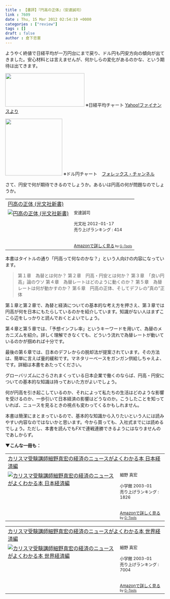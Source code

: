 ```yaml
---
title : 【書評】『円高の正体』（安達誠司）
link : 7609
date : Thu, 15 Mar 2012 02:54:19 +0000
categories : ["review"]
tags : []
draft : false
author : 倉下忠憲
---
```


ようやく終値で日経平均が一万円台にまで戻り、ドル円も円安方向の傾向が出てきました。安心材料とは言えませんが、何かしらの変化があるのかな、という期待は出てきます。

<a href="https://rashita.net/blog/wp-content/uploads/2012/03/z.gif"><img src="https://rashita.net/blog/wp-content/uploads/2012/03/z.gif" alt="" title="z" width="250" height="106" class="alignnone size-full wp-image-7610" /></a>
※日経平均チャート <a href="http://stocks.finance.yahoo.co.jp/stocks/chart/?code=998407.o">Yahoo!ファイナンスより</a>

<a href="https://rashita.net/blog/wp-content/uploads/2012/03/japan_gif.asp_.gif"><img src="https://rashita.net/blog/wp-content/uploads/2012/03/japan_gif.asp_.gif" alt="" title="japan_gif.asp" width="180" height="180" class="alignnone size-full wp-image-7611" /></a>
※ドル円チャート　<a href="http://www.forexchannel.net/realtime_chart/usdjpy.htm">フォレックス・チャンネル</a>

さて、円安で何が期待できるのでしょうか。あるいは円高の何が問題なのでしょうか。

<table  border="0" cellpadding="5"><tr><td colspan="2"><a href="http://www.amazon.co.jp/%E5%86%86%E9%AB%98%E3%81%AE%E6%AD%A3%E4%BD%93-%E5%85%89%E6%96%87%E7%A4%BE%E6%96%B0%E6%9B%B8-%E5%AE%89%E9%81%94%E8%AA%A0%E5%8F%B8/dp/4334036627%3FSubscriptionId%3D15SMZCTB9V8NGR2TW082%26tag%3Drashita1000-22%26linkCode%3Dxm2%26camp%3D2025%26creative%3D165953%26creativeASIN%3D4334036627" target="_blank">円高の正体 (光文社新書)</a><img src="http://www.assoc-amazon.jp/e/ir?t=rashita1000-22&l=ur2&o=9" width="1" height="1" style="border: none;" alt="" /></td></tr><tr><td valign="top"><a href="http://www.amazon.co.jp/%E5%86%86%E9%AB%98%E3%81%AE%E6%AD%A3%E4%BD%93-%E5%85%89%E6%96%87%E7%A4%BE%E6%96%B0%E6%9B%B8-%E5%AE%89%E9%81%94%E8%AA%A0%E5%8F%B8/dp/4334036627%3FSubscriptionId%3D15SMZCTB9V8NGR2TW082%26tag%3Drashita1000-22%26linkCode%3Dxm2%26camp%3D2025%26creative%3D165953%26creativeASIN%3D4334036627" target="_blank"><img src="http://ecx.images-amazon.com/images/I/31oI9X-qUnL._SL160_.jpg" border="0" alt="円高の正体 (光文社新書)" /></a></td><td valign="top"><font size="-1">安達誠司 <br /><br />光文社  2012-01-17<br />売り上げランキング : 414<br /><br /><br /><a href="http://www.amazon.co.jp/%E5%86%86%E9%AB%98%E3%81%AE%E6%AD%A3%E4%BD%93-%E5%85%89%E6%96%87%E7%A4%BE%E6%96%B0%E6%9B%B8-%E5%AE%89%E9%81%94%E8%AA%A0%E5%8F%B8/dp/4334036627%3FSubscriptionId%3D15SMZCTB9V8NGR2TW082%26tag%3Drashita1000-22%26linkCode%3Dxm2%26camp%3D2025%26creative%3D165953%26creativeASIN%3D4334036627" target="_blank">Amazonで詳しく見る</a></font><font size="-2"> by <a href="http://www.goodpic.com/mt/aws/index.html" >G-Tools</a></font></td></tr></table>


本書はタイトルの通り「円高って何なのかな？」という人向けの内容になっています。



<blockquote>第１章　為替とは何か？
第２章　円高・円安とは何か？
第３章　「良い円高」論のウソ
第４章　為替レートはどのように動くのか？
第５章　為替レートは何が動かすのか？
第６章　円高の正体、そしてデフレの”真の”正体</blockquote>


第１章と第２章で、為替と経済についての基本的な考え方を押さえ、第３章では円高が何を日本にもたらしているのかを紹介しています。知識がない人はまずここら辺をしっかりと読んでおくとよいでしょう。

第４章と第５章では、「予想インフレ率」というキーワードを用いて、為替のメカニズムを紹介。詳しく理解できなくても、どういう流れで為替レートが動いているのかが掴めれば十分です。

最後の第６章では、日本のデフレからの脱却法が提案されています。その方法は、簡単に言えば量的緩和です。マネタリーベースをガンガン供給しちゃえよ、です。詳細は本書をあたってください。

グローバリズムにさらされまくっている日本企業で働くのならば、円高・円安についての基本的な知識は持っておいた方がよいでしょう。

何が円高を引き起こしているのか、それによって私たちの生活はどのような影響を受けるのか、一歩引いて日本経済の影響はどうなのか。こうしたことを知っていれば、ニュースを見るときの視点も変わってくるかもしれません。

本書は簡潔にまとまっているので、基本的な知識から入りたいという人には読みやすい内容なのではないかと思います。今から買っても、入社式までには読めるでしょう。ただし、本書を読んでもFXで連戦連勝できるようにはなりませんのであしからず。

<strong>▼こんな一冊も：</strong>
<table  border="0" cellpadding="5"><tr><td colspan="2"><a href="http://www.amazon.co.jp/%E3%82%AB%E3%83%AA%E3%82%B9%E3%83%9E%E5%8F%97%E9%A8%93%E8%AC%9B%E5%B8%AB%E7%B4%B0%E9%87%8E%E7%9C%9F%E5%AE%8F%E3%81%AE%E7%B5%8C%E6%B8%88%E3%81%AE%E3%83%8B%E3%83%A5%E3%83%BC%E3%82%B9%E3%81%8C%E3%82%88%E3%81%8F%E3%82%8F%E3%81%8B%E3%82%8B%E6%9C%AC-%E6%97%A5%E6%9C%AC%E7%B5%8C%E6%B8%88%E7%B7%A8-%E7%B4%B0%E9%87%8E-%E7%9C%9F%E5%AE%8F/dp/4093793042%3FSubscriptionId%3D15SMZCTB9V8NGR2TW082%26tag%3Drashita1000-22%26linkCode%3Dxm2%26camp%3D2025%26creative%3D165953%26creativeASIN%3D4093793042" target="_blank">カリスマ受験講師細野真宏の経済のニュースがよくわかる本 日本経済編</a><img src="http://www.assoc-amazon.jp/e/ir?t=rashita1000-22&l=ur2&o=9" width="1" height="1" style="border: none;" alt="" /></td></tr><tr><td valign="top"><a href="http://www.amazon.co.jp/%E3%82%AB%E3%83%AA%E3%82%B9%E3%83%9E%E5%8F%97%E9%A8%93%E8%AC%9B%E5%B8%AB%E7%B4%B0%E9%87%8E%E7%9C%9F%E5%AE%8F%E3%81%AE%E7%B5%8C%E6%B8%88%E3%81%AE%E3%83%8B%E3%83%A5%E3%83%BC%E3%82%B9%E3%81%8C%E3%82%88%E3%81%8F%E3%82%8F%E3%81%8B%E3%82%8B%E6%9C%AC-%E6%97%A5%E6%9C%AC%E7%B5%8C%E6%B8%88%E7%B7%A8-%E7%B4%B0%E9%87%8E-%E7%9C%9F%E5%AE%8F/dp/4093793042%3FSubscriptionId%3D15SMZCTB9V8NGR2TW082%26tag%3Drashita1000-22%26linkCode%3Dxm2%26camp%3D2025%26creative%3D165953%26creativeASIN%3D4093793042" target="_blank"><img src="http://ecx.images-amazon.com/images/I/51Z1KKRN8AL._SL160_.jpg" border="0" alt="カリスマ受験講師細野真宏の経済のニュースがよくわかる本 日本経済編" /></a></td><td valign="top"><font size="-1">細野 真宏 <br /><br />小学館  2003-01<br />売り上げランキング : 1826<br /><br /><br /><a href="http://www.amazon.co.jp/%E3%82%AB%E3%83%AA%E3%82%B9%E3%83%9E%E5%8F%97%E9%A8%93%E8%AC%9B%E5%B8%AB%E7%B4%B0%E9%87%8E%E7%9C%9F%E5%AE%8F%E3%81%AE%E7%B5%8C%E6%B8%88%E3%81%AE%E3%83%8B%E3%83%A5%E3%83%BC%E3%82%B9%E3%81%8C%E3%82%88%E3%81%8F%E3%82%8F%E3%81%8B%E3%82%8B%E6%9C%AC-%E6%97%A5%E6%9C%AC%E7%B5%8C%E6%B8%88%E7%B7%A8-%E7%B4%B0%E9%87%8E-%E7%9C%9F%E5%AE%8F/dp/4093793042%3FSubscriptionId%3D15SMZCTB9V8NGR2TW082%26tag%3Drashita1000-22%26linkCode%3Dxm2%26camp%3D2025%26creative%3D165953%26creativeASIN%3D4093793042" target="_blank">Amazonで詳しく見る</a></font><font size="-2"> by <a href="http://www.goodpic.com/mt/aws/index.html" >G-Tools</a></font></td></tr></table>

<table  border="0" cellpadding="5"><tr><td colspan="2"><a href="http://www.amazon.co.jp/%E3%82%AB%E3%83%AA%E3%82%B9%E3%83%9E%E5%8F%97%E9%A8%93%E8%AC%9B%E5%B8%AB%E7%B4%B0%E9%87%8E%E7%9C%9F%E5%AE%8F%E3%81%AE%E7%B5%8C%E6%B8%88%E3%81%AE%E3%83%8B%E3%83%A5%E3%83%BC%E3%82%B9%E3%81%8C%E3%82%88%E3%81%8F%E3%82%8F%E3%81%8B%E3%82%8B%E6%9C%AC-%E4%B8%96%E7%95%8C%E7%B5%8C%E6%B8%88%E7%B7%A8-%E7%B4%B0%E9%87%8E-%E7%9C%9F%E5%AE%8F/dp/4093793050%3FSubscriptionId%3D15SMZCTB9V8NGR2TW082%26tag%3Drashita1000-22%26linkCode%3Dxm2%26camp%3D2025%26creative%3D165953%26creativeASIN%3D4093793050" target="_blank">カリスマ受験講師細野真宏の経済のニュースがよくわかる本 世界経済編</a><img src="http://www.assoc-amazon.jp/e/ir?t=rashita1000-22&l=ur2&o=9" width="1" height="1" style="border: none;" alt="" /></td></tr><tr><td valign="top"><a href="http://www.amazon.co.jp/%E3%82%AB%E3%83%AA%E3%82%B9%E3%83%9E%E5%8F%97%E9%A8%93%E8%AC%9B%E5%B8%AB%E7%B4%B0%E9%87%8E%E7%9C%9F%E5%AE%8F%E3%81%AE%E7%B5%8C%E6%B8%88%E3%81%AE%E3%83%8B%E3%83%A5%E3%83%BC%E3%82%B9%E3%81%8C%E3%82%88%E3%81%8F%E3%82%8F%E3%81%8B%E3%82%8B%E6%9C%AC-%E4%B8%96%E7%95%8C%E7%B5%8C%E6%B8%88%E7%B7%A8-%E7%B4%B0%E9%87%8E-%E7%9C%9F%E5%AE%8F/dp/4093793050%3FSubscriptionId%3D15SMZCTB9V8NGR2TW082%26tag%3Drashita1000-22%26linkCode%3Dxm2%26camp%3D2025%26creative%3D165953%26creativeASIN%3D4093793050" target="_blank"><img src="http://ecx.images-amazon.com/images/I/51Z23X94R8L._SL160_.jpg" border="0" alt="カリスマ受験講師細野真宏の経済のニュースがよくわかる本 世界経済編" /></a></td><td valign="top"><font size="-1">細野 真宏 <br /><br />小学館  2003-01<br />売り上げランキング : 7004<br /><br /><br /><a href="http://www.amazon.co.jp/%E3%82%AB%E3%83%AA%E3%82%B9%E3%83%9E%E5%8F%97%E9%A8%93%E8%AC%9B%E5%B8%AB%E7%B4%B0%E9%87%8E%E7%9C%9F%E5%AE%8F%E3%81%AE%E7%B5%8C%E6%B8%88%E3%81%AE%E3%83%8B%E3%83%A5%E3%83%BC%E3%82%B9%E3%81%8C%E3%82%88%E3%81%8F%E3%82%8F%E3%81%8B%E3%82%8B%E6%9C%AC-%E4%B8%96%E7%95%8C%E7%B5%8C%E6%B8%88%E7%B7%A8-%E7%B4%B0%E9%87%8E-%E7%9C%9F%E5%AE%8F/dp/4093793050%3FSubscriptionId%3D15SMZCTB9V8NGR2TW082%26tag%3Drashita1000-22%26linkCode%3Dxm2%26camp%3D2025%26creative%3D165953%26creativeASIN%3D4093793050" target="_blank">Amazonで詳しく見る</a></font><font size="-2"> by <a href="http://www.goodpic.com/mt/aws/index.html" >G-Tools</a></font></td></tr></table>

